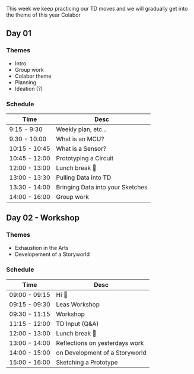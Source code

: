 This week we keep practicing our TD moves and we will gradually get into the theme of this year Colabor

## Day 01 

### Themes

- Intro
- Group work
- Colabor theme
- Planning
- Ideation (?)

### Schedule

| Time          | Desc                             |
| ------------- | -------------------------------- |
| 9:15 - 9:30   | Weekly plan, etc...              |
| 9:30 - 10:00  | What is an MCU?                  |
| 10:15 - 10:45 | What is a Sensor?                |
| 10:45 - 12:00 | Prototyping a Circuit            |
| 12:00 - 13:00 | Lunch break :hamburger:          |
| 13:00 - 13:30 | Pulling Data into TD             |
| 13:30 - 14:00 | Bringing Data into your Sketches |
| 14:00 - 16:00 | Group work                       |

## Day 02 - Workshop

### Themes

- Exhaustion in the Arts
- Developement of a Storyworld

### Schedule

| Time          | Desc                           |
| ------------- | ------------------------------ |
| 09:00 - 09:15 | Hi :wave:                      |
| 09:15 - 09:30 | Leas Workshop                  |
| 09:30 - 11:15 | Workshop                       |
| 11:15 - 12:00 | TD Input (Q&A)                 |
| 12:00 - 13:00 | Lunch break :hamburger:        |
| 13:00 - 14:00 | Reflections on yesterdays work |
| 14:00 - 15:00 | on Development of a Storyworld |
| 15:00 - 16:00 | Sketching a Prototype          |
